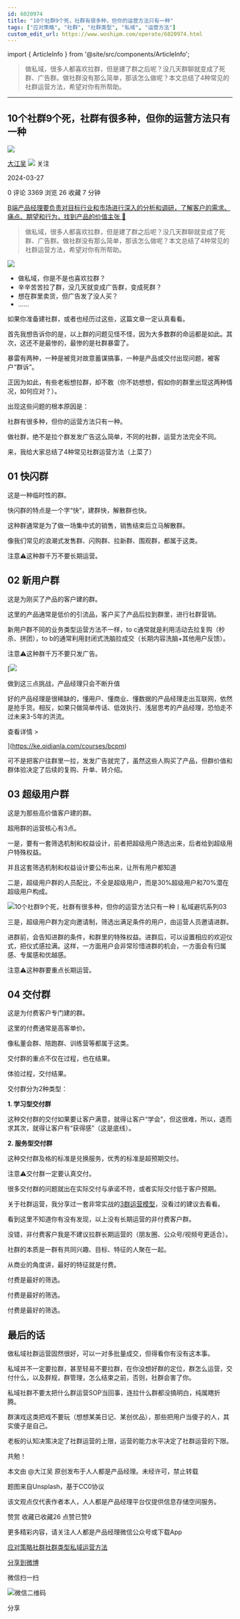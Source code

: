 ```yaml
---
id: 6020974
title: "10个社群9个死，社群有很多种，但你的运营方法只有一种"
tags: ["应对策略", "社群", "社群类型", "私域", "运营方法"]
custom_edit_url: https://www.woshipm.com/operate/6020974.html
---
```

import { ArticleInfo } from '@site/src/components/ArticleInfo';

<ArticleInfo
    author="大江吴"
    authorLink="https://www.woshipm.com/u/833244"
    published="2024-03-27"
    views={3369}
    comments={0}
    collects={26}
/>

> 做私域，很多人都喜欢拉群，但是建了群之后呢？没几天群聊就变成了死群、广告群。做社群没有那么简单，那该怎么做呢？本文总结了4种常见的社群运营方法，希望对你有所帮助。

---

## 10个社群9个死，社群有很多种，但你的运营方法只有一种

[![](https://static.woshipm.com/WX_U_201902_20190211200048_5222.jpg?imageView2/1/w/72/h/72/q/100)](https://www.woshipm.com/u/833244)

[大江吴](https://www.woshipm.com/u/833244) ![](https://static.woshipm.com/tag/1101_1@2x.png) 关注

2024-03-27

0 评论 3369 浏览 26 收藏 7 分钟

[B端产品经理要负责对目标行业和市场进行深入的分析和调研，了解客户的需求、痛点、期望和行为，找到产品的价值主张 🔗](https://ke.qidianla.com/courses/bcpm)

> 做私域，很多人都喜欢拉群，但是建了群之后呢？没几天群聊就变成了死群、广告群。做社群没有那么简单，那该怎么做呢？本文总结了4种常见的社群运营方法，希望对你有所帮助。

![](https://image.woshipm.com/2023/04/13/a5544d00-d9ea-11ed-a6e8-00163e0b5ff3.jpg)

*   做私域，你是不是也喜欢拉群？
*   辛辛苦苦拉了群，没几天就变成广告群，变成死群？
*   想在群里卖货，但广告发了没人买？
*   ……

如果你准备建社群，或者也经历过这些，这篇文章一定认真看看。

首先我想告诉你的是，以上群的问题见怪不怪，因为大多数群的命运都是如此。其次，这还不是最惨的，最惨的是社群暴雷了。

暴雷有两种，一种是被竞对故意蓄谋搞事，一种是产品或交付出现问题，被客户“群诉”。

正因为如此，有些老板想拉群，却不敢（你不妨想想，假如你的群里出现这两种情况，如何应对？）。

出现这些问题的根本原因是：

社群有很多种，但你的运营方法只有一种。

做社群，绝不是拉个群发发广告这么简单，不同的社群，运营方法完全不同。

来，我给大家总结了4种常见社群运营方法（上菜了）

## 01 快闪群

这是一种临时性的群。

快闪群的特点是一个字“快”，建群快，解散群也快。

这种群通常是为了做一场集中式的销售，销售结束后立马解散群。

像我们常见的浪潮式发售群、闪购群、拉新群、围观群，都属于这类。

注意⚠️这种群千万不要长期运营。

## 02 新用户群

这是为刚买了产品的客户建的群。

这里的产品通常是低价的引流品，客户买了产品后拉到群里，进行社群营销。

新用户群不同的业务类型运营方法不一样，to c通常就是利用活动去拉复购（秒杀、拼团），to b的通常利用封闭式洗脑拉成交（长期内容洗脑+其他用户反馈）。

注意⚠️这种群千万不要只发广告。

[![](https://image.woshipm.com/2023/07/27/1788a218-2c7f-11ee-b91f-00163e0b5ff3.png)

做到这三点挑战，产品经理只会不断升值

好的产品经理是很稀缺的，懂用户、懂商业、懂数据的产品经理走出互联网，依然是抢手货。相反，如果只做简单传话、低效执行、浅层思考的产品经理，恐怕走不过未来3-5年的洪流。

查看详情 >

](https://ke.qidianla.com/courses/bcpm)

可不是把客户往群里一拉，发发广告就完了，虽然这些人购买了产品，但群价值和群体验决定了后续的复购、升单、转介绍。

## 03 超级用户群

这是为那些高价值客户建的群。

超用群的运营核心有3点。

一是，要有一套筛选机制和权益设计，前者把超级用户筛选出来，后者给到超级用户特殊权益。

并且这套筛选机制和权益设计要公布出来，让所有用户都知道

二是，超级用户群的人员配比，不全是超级用户，而是30%超级用户和70%潜在超级用户构成。

![10个社群9个死，社群有很多种，但你的运营方法只有一种丨私域避坑系列03](https://image.woshipm.com/wp-files/2024/03/W9tSp2cqFY6thfFmMt1X.jpg)

三是，超级用户群为定向邀请制，筛选出满足条件的用户，由运营人员邀请进群。

进群前，会告知进群的条件，和群里的特殊权益。进群后，可以设置相应的欢迎仪式，把仪式感拉满。这样，一方面用户会非常珍惜进群的机会，一方面会有归属感、专属感和优越感。

注意⚠️这种群要重点长期运营。

## 04 交付群

这是为付费客户专门建的群。

这里的付费通常是高客单价。

像私董会群、陪跑群、训练营等都属于这类。

交付群的重点不仅在过程，也在结果。

体验过程，交付结果。

交付群分为2种类型：

**1\. 学习型交付群**

这种交付群的交付如果要让客户满意，就得让客户“学会”，但这很难，所以，退而求其次，就得让客户有“获得感”（这是底线）。

**2\. 服务型交付群**

这种交付群及格的标准是兑换服务，优秀的标准是超预期交付。

注意⚠️交付群一定要认真交付。

很多交付群的问题就出在实际交付与承诺不符，或者实际交付低于客户预期。

关于社群运营，我分享过一套非常实战的[3群运营模型](https://www.woshipm.com/operate/5934785.html)，没看过的建议去看看。

看到这里不知道你有没有发现，以上没有长期运营的非付费客户群。

没错，非付费客户我是不建议拉群长期运营的（朋友圈、公众号/视频号更适合）。

社群的本质是一群有共同兴趣、目标、特征的人聚在一起。

从商业的角度讲，最好的特征就是付费。

付费是最好的筛选。

付费是最好的筛选。

付费是最好的筛选。

## 最后的话

做私域社群运营固然很好，可以一对多批量成交，但得看你有没有这本事。

私域并不一定要拉群，甚至轻易不要拉群，在你没想好群的定位，群怎么运营，交付什么，以及群规，群管理，怎么结束之前，否则，社群会害了你。

私域社群不要太把什么群运营SOP当回事，连拉什么群都没搞明白，纯属瞎折腾。

群演戏这类把戏不要玩（想想某美日记、某创优品），那些把用户当傻子的人，其实傻子是自己。

老板的认知决策决定了社群运营的上限，运营的能力水平决定了社群运营的下限。

共勉！

本文由 @大江吴 原创发布于人人都是产品经理。未经许可，禁止转载

题图来自Unsplash，基于CC0协议

该文观点仅代表作者本人，人人都是产品经理平台仅提供信息存储空间服务。

赞赏 收藏已收藏26 点赞已赞9

更多精彩内容，请关注人人都是产品经理微信公众号或下载App

[应对策略](https://www.woshipm.com/tag/%e5%ba%94%e5%af%b9%e7%ad%96%e7%95%a5)[社群](https://www.woshipm.com/tag/%e7%a4%be%e7%be%a4)[社群类型](https://www.woshipm.com/tag/%e7%a4%be%e7%be%a4%e7%b1%bb%e5%9e%8b)[私域](https://www.woshipm.com/tag/%e7%a7%81%e5%9f%9f)[运营方法](https://www.woshipm.com/tag/%e8%bf%90%e8%90%a5%e6%96%b9%e6%b3%95)

[分享到微博](https://service.weibo.com/share/share.php?appkey=2775287854&title=10个社群9个死，社群有很多种，但你的运营方法只有一种&url=https://www.woshipm.com/operate/6020974.html&pic=https://image.woshipm.com/2023/04/13/a5544d00-d9ea-11ed-a6e8-00163e0b5ff3.jpg)

微信扫一扫

![微信二维码](https://api.pwmqr.com/qrcode/create/?url=https://www.woshipm.com/operate/6020974.html)

分享